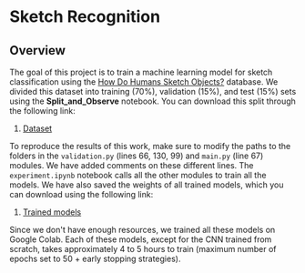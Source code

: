 # Sketch Recognition
## Overview
The goal of this project is to train a machine learning model for sketch classification using the [How Do Humans Sketch Objects?](https://cybertron.cg.tu-berlin.de/eitz/projects/classifysketch/) database. We divided this dataset into training (70%), validation (15%), and test (15%) sets using the **Split_and_Observe** notebook. You can download this split through the following link:
1. [Dataset](https://drive.google.com/drive/folders/1BTFb0hxsmjmgRxxdzVvDOOnGLxe3qSJa?usp=sharing)

To reproduce the results of this work, make sure to modify the paths to the folders in the `validation.py` (lines 66, 130, 99) and `main.py` (line 67) modules. We have added comments on these different lines. The `experiment.ipynb` notebook calls all the other modules to train all the models. We have also saved the weights of all trained models, which you can download using the following link:
1. [Trained models](https://drive.google.com/drive/folders/1MFJMzUQZmcRCnV9m6GzbVS5WFVEl0YT9?usp=sharing)

Since we don't have enough resources, we trained all these models on Google Colab. Each of these models, except for the CNN trained from scratch, takes approximately 4 to 5 hours to train (maximum number of epochs set to 50 + early stopping strategies).
